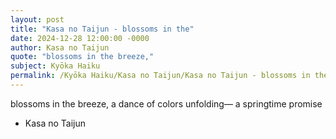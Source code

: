 ```yaml
---
layout: post
title: "Kasa no Taijun - blossoms in the"
date: 2024-12-28 12:00:00 -0000
author: Kasa no Taijun
quote: "blossoms in the breeze,"
subject: Kyōka Haiku
permalink: /Kyōka Haiku/Kasa no Taijun/Kasa no Taijun - blossoms in the
---
```


blossoms in the breeze,
a dance of colors unfolding—
a springtime promise

- Kasa no Taijun
